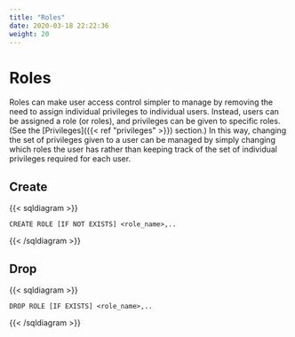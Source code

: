 ```yaml
---
title: "Roles"
date: 2020-03-18 22:22:36
weight: 20
---
```


# Roles

Roles can make user access control simpler to manage by removing the need to assign individual privileges to individual users.  Instead, users can be assigned a role (or roles), and privileges can be given to specific roles.  (See the [Privileges]({{< ref "privileges" >}}) section.)  In this way, changing the set of privileges given to a user can be managed by simply changing which roles the user has rather than keeping track of the set of individual privileges required for each user.

## Create

{{< sqldiagram >}}
```mysql
CREATE ROLE [IF NOT EXISTS] <role_name>,..
```
{{< /sqldiagram >}}

## Drop

{{< sqldiagram >}}
```mysql
DROP ROLE [IF EXISTS] <role_name>,..
```
{{< /sqldiagram >}}